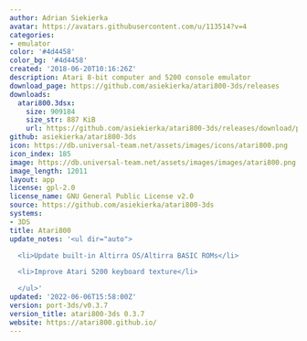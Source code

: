 ```yaml
---
author: Adrian Siekierka
avatar: https://avatars.githubusercontent.com/u/113514?v=4
categories:
- emulator
color: '#4d4458'
color_bg: '#4d4458'
created: '2018-06-20T10:16:26Z'
description: Atari 8-bit computer and 5200 console emulator
download_page: https://github.com/asiekierka/atari800-3ds/releases
downloads:
  atari800.3dsx:
    size: 909184
    size_str: 887 KiB
    url: https://github.com/asiekierka/atari800-3ds/releases/download/port-3ds/v0.3.7/atari800.3dsx
github: asiekierka/atari800-3ds
icon: https://db.universal-team.net/assets/images/icons/atari800.png
icon_index: 185
image: https://db.universal-team.net/assets/images/images/atari800.png
image_length: 12011
layout: app
license: gpl-2.0
license_name: GNU General Public License v2.0
source: https://github.com/asiekierka/atari800-3ds
systems:
- 3DS
title: Atari800
update_notes: '<ul dir="auto">

  <li>Update built-in Altirra OS/Altirra BASIC ROMs</li>

  <li>Improve Atari 5200 keyboard texture</li>

  </ul>'
updated: '2022-06-06T15:58:00Z'
version: port-3ds/v0.3.7
version_title: atari800-3ds 0.3.7
website: https://atari800.github.io/
---
```

